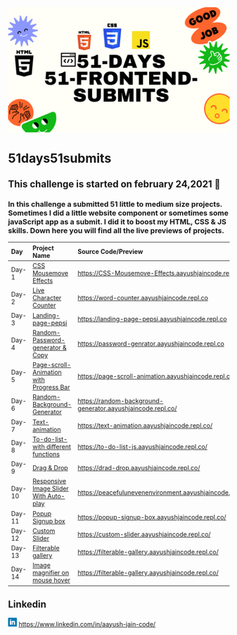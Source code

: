 <img src="./banner.png">

# 51days51submits

 ## This challenge is started on february 24,2021 📅
 ### In this challenge a submitted 51 little to medium size projects. Sometimes I did a little website component or sometimes some javaScript app as a submit. I did it to boost my HTML, CSS & JS skills. Down here you will find all the live previews of projects. 

| Day   | Project Name    | Source Code/Preview |
| :---  | :------------- | :------------------ |  
| Day-1 | [CSS Mousemove Effects](https://github.com/Aayushjain-code/51-days_51-FrontEnd-submits/tree/master/day-1-CSS%20Mousemove%20Effects)  | https://CSS-Mousemove-Effects.aayushjaincode.repl.co|
| Day-2 | [Live Character Counter](https://github.com/Aayushjain-code/51-days_51-FrontEnd-submits/tree/master/day-2-Live%20Character%20Counter)  | https://word-counter.aayushjaincode.repl.co |
| Day-3 | [Landing-page-pepsi](https://github.com/Aayushjain-code/51-days_51-FrontEnd-submits/tree/master/day-3-landing-page-pepsi) | https://landing-page-pepsi.aayushjaincode.repl.co |
| Day-4 | [Random-Password-generator & Copy](https://github.com/Aayushjain-code/51-days_51-FrontEnd-submits/tree/master/day-4-Random-Password-genrator%20%26%20Copy) | https://password-genrator.aayushjaincode.repl.co |
| Day-5 | [Page-scroll-Animation with Progress Bar](https://github.com/Aayushjain-code/51-days_51-FrontEnd-submits/tree/master/day-5-Page-scroll-Animation%20with%20Progress%20Bar) | https://page-scroll-animation.aayushjaincode.repl.co/|
| Day-6 | [Random-Background-Generator](https://github.com/Aayushjain-code/51-days_51-FrontEnd-submits/tree/master/day-6-Random-Background-Generator) | https://random-background-generator.aayushjaincode.repl.co/ |
| Day-7 | [Text-animation](https://github.com/Aayushjain-code/51-days_51-FrontEnd-submits/tree/master/day-7-Text-animation) |https://text-animation.aayushjaincode.repl.co/ |
| Day-8| [To-do-list-with different functions ](https://github.com/Aayushjain-code/51-days_51-FrontEnd-submits/tree/master/day-8-To-Do-List)| https://to-do-list-js.aayushjaincode.repl.co/ |
| Day-9| [Drag & Drop](https://github.com/Aayushjain-code/51-days_51-FrontEnd-submits/tree/master/day-9-Drag%20%26%20Drop) | https://drad-drop.aayushjaincode.repl.co/ |
| Day-10| [Responsive Image Slider  With Auto-play](https://github.com/Aayushjain-code/51-days_51-FrontEnd-submits/tree/master/day-10-Responsive%20Image%20Slider%20%20With%20Auto-play)| https://peacefulunevenenvironment.aayushjaincode.repl.co/ |
| Day-11| [Popup Signup box](https://github.com/Aayushjain-code/51-days_51-FrontEnd-submits/tree/master/day-11-Popup%20Signup%20box)| https://popup-signup-box.aayushjaincode.repl.co/ |
| Day-12| [Custom Slider](https://github.com/Aayushjain-code/51-days_51-FrontEnd-submits/tree/master/day-12%20Custom%20Slider)| https://custom-slider.aayushjaincode.repl.co/ |
| Day-13| [Filterable gallery](https://github.com/Aayushjain-code/51-days_51-FrontEnd-submits/tree/master/day-13-Filterable%20gallery)| https://filterable-gallery.aayushjaincode.repl.co/ |
| Day-14| [Image magnifier on mouse hover](https://github.com/Aayushjain-code/51-days_51-FrontEnd-submits/tree/master/day-13-Filterable%20gallery)| https://filterable-gallery.aayushjaincode.repl.co/ |



## Linkedin
<img src="./linkedin.png" width=20px>    https://www.linkedin.com/in/aayush-jain-code/
